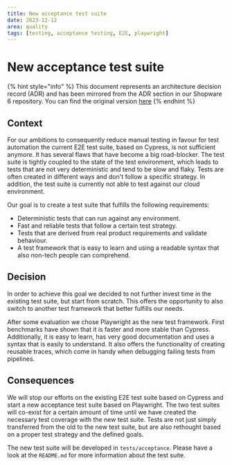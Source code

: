 ```yaml
---
title: New acceptance test suite
date: 2023-12-12
area: quality
tags: [testing, acceptance testing, E2E, playwright]
---
```


# New acceptance test suite

{% hint style="info" %}
This document represents an architecture decision record (ADR) and has been mirrored from the ADR section in our Shopware 6 repository.
You can find the original version [here](https://github.com/shopware/platform/blob/trunk/adr/2023-12-12-acceptance-test-suite.md)
{% endhint %}

## Context
For our ambitions to consequently reduce manual testing in favour for test automation the current E2E test suite, based on Cypress, is not sufficient anymore. It has several flaws that have become a big road-blocker. The test suite is tightly coupled to the state of the test environment, which leads to tests that are not very deterministic and tend to be slow and flaky. Tests are often created in different ways and don't follow a specific strategy. In addition, the test suite is currently not able to test against our cloud environment.

Our goal is to create a test suite that fulfills the following requirements:

*  Deterministic tests that can run against any environment.
*  Fast and reliable tests that follow a certain test strategy.
*  Tests that are derived from real product requirements and validate behaviour.
*  A test framework that is easy to learn and using a readable syntax that also non-tech people can comprehend.

## Decision
In order to achieve this goal we decided to not further invest time in the existing test suite, but start from scratch. This offers the opportunity to also switch to another test framework that better fulfills our needs. 

After some evaluation we chose Playwright as the new test framework. First benchmarks have shown that it is faster and more stable than Cypress. Additionally, it is easy to learn, has very good documentation and uses a syntax that is easily to understand. It also offers the functionality of creating reusable traces, which come in handy when debugging failing tests from pipelines.

## Consequences
We will stop our efforts on the existing E2E test suite based on Cypress and start a new acceptance test suite based on Playwright. The two test suites will co-exist for a certain amount of time until we have created the necessary test coverage with the new test suite. Tests are not just simply transferred from the old to the new test suite, but are also rethought based on a proper test strategy and the defined goals.

The new test suite will be developed in `tests/acceptance`. Please have a look at the `README.md` for more information about the test suite.
